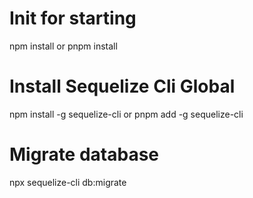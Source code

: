 # Init for starting
npm install or pnpm install

# Install Sequelize Cli Global
npm install -g sequelize-cli or pnpm add -g sequelize-cli

# Migrate database
npx sequelize-cli db:migrate
